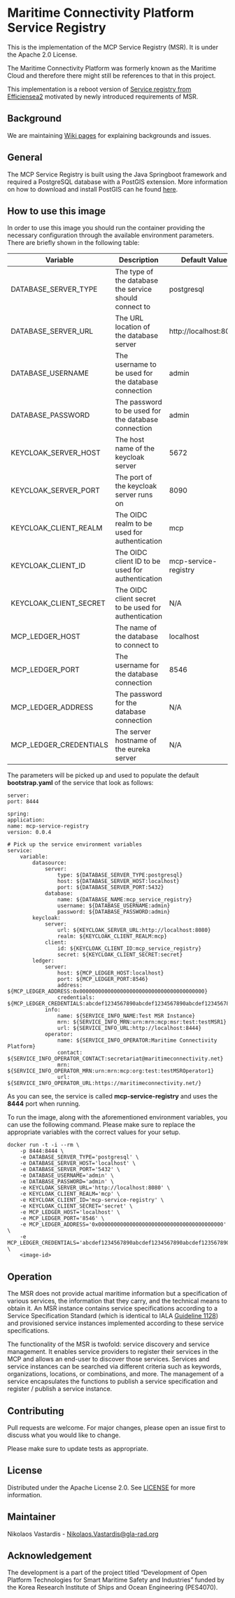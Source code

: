 # Maritime Connectivity Platform Service Registry
This is the implementation of the MCP Service Registry (MSR). It is under the
Apache 2.0 License.

The Maritime Connectivity Platform was formerly known as the Maritime Cloud and
therefore there might still be references to that in this project.

This implementation is a reboot version of
[Service registry from Efficiensea2](https://github.com/maritimeconnectivity/mc-serviceregistry)
motivated by newly introduced requirements of MSR.

## Background
We are maintaining
[Wiki pages](https://github.com/maritimeconnectivity/ServiceRegistry/wiki) for
explaining backgrounds and issues.

## General
The MCP Service Registry is built using the Java Springboot framework and
required a PostgreSQL database with a PostGIS extension. More information
on how to download and install PostGIS can he found
[here](https://postgis.net/source/).

## How to use this image
In order to use this image you should run the container providing the necessary
configuration through the available environment parameters. There are briefly
shown in the following table:

| Variable               | Description                                            | Default Value          |
|------------------------|--------------------------------------------------------|------------------------|
| DATABASE_SERVER_TYPE   | The type of the database the service should connect to | postgresql             |
| DATABASE_SERVER_URL    | The URL location of the database server                | http://localhost:8080  |
| DATABASE_USERNAME      | The username to be used for the database connection    | admin                  |
| DATABASE_PASSWORD      | The password to be used for the database connection    | admin                  |
| KEYCLOAK_SERVER_HOST   | The host name of the keycloak server                   | 5672                   |
| KEYCLOAK_SERVER_PORT   | The port of the keycloak server runs on                | 8090                   |
| KEYCLOAK_CLIENT_REALM  | The OIDC realm to be used for authentication           | mcp                    |
| KEYCLOAK_CLIENT_ID     | The OIDC client ID to be used for authentication       | mcp-service-registry   |
| KEYCLOAK_CLIENT_SECRET | The OIDC client secret to be used for authentication   | N/A                    |
| MCP_LEDGER_HOST        | The name of the database to connect to                 | localhost              |
| MCP_LEDGER_PORT        | The username for the database connection               | 8546                   |
| MCP_LEDGER_ADDRESS     | The password for the database connection               | N/A                    |
| MCP_LEDGER_CREDENTIALS | The server hostname of the eureka server               | N/A                    |

The parameters will be picked up and used to populate the default
**bootstrap.yaml** of the service that look as follows:

    server:
    port: 8444
    
    spring:
    application:
    name: mcp-service-registry
    version: 0.0.4
    
    # Pick up the service environment variables
    service:
        variable:
            datasource:
                server:
                    type: ${DATABASE_SERVER_TYPE:postgresql}
                    host: ${DATABASE_SERVER_HOST:localhost}
                    port: ${DATABASE_SERVER_PORT:5432}
                database:
                    name: ${DATABASE_NAME:mcp_service_registry}
                    username: ${DATABASE_USERNAME:admin}
                    password: ${DATABASE_PASSWORD:admin}
            keycloak:
                server:
                    url: ${KEYCLOAK_SERVER_URL:http://localhost:8080}
                    realm: ${KEYCLOAK_CLIENT_REALM:mcp}
                client:
                    id: ${KEYCLOAK_CLIENT_ID:mcp_service_registry}
                    secret: ${KEYCLOAK_CLIENT_SECRET:secret}
            ledger:
                server:
                    host: ${MCP_LEDGER_HOST:localhost}
                    port: ${MCP_LEDGER_PORT:8546}
                    address: ${MCP_LEDGER_ADDRESS:0x0000000000000000000000000000000000000000}
                    credentials: ${MCP_LEDGER_CREDENTIALS:abcdef1234567890abcdef1234567890abcdef1234567890abcdef1234567890}
                info:
                    name: ${SERVICE_INFO_NAME:Test MSR Instance}
                    mrn: ${SERVICE_INFO_MRN:urn:mrn:mcp:msr:test:testMSR1}
                    url: ${SERVICE_INFO_URL:http://localhost:8444}
                operator:
                    name: ${SERVICE_INFO_OPERATOR:Maritime Connectivity Platform}
                    contact: ${SERVICE_INFO_OPERATOR_CONTACT:secretariat@maritimeconnectivity.net}
                    mrn: ${SERVICE_INFO_OPERATOR_MRN:urn:mrn:mcp:org:test:testMSROperator1}
                    url: ${SERVICE_INFO_OPERATOR_URL:https://maritimeconnectivity.net/}

As you can see, the service is called **mcp-service-registry** and uses the
**8444** port when running.

To run the image, along with the aforementioned environment variables, you can
use the following command. Please make sure to replace the appropriate variables
with the correct values for your setup.

    docker run -t -i --rm \
        -p 8444:8444 \
        -e DATABASE_SERVER_TYPE='postgresql' \
        -e DATABASE_SERVER_HOST='localhost' \
        -e DATABASE_SERVER_PORT='5432' \
        -e DATABASE_USERNAME='admin' \
        -e DATABASE_PASSWORD='admin' \
        -e KEYCLOAK_SERVER_URL='http://localhost:8080' \
        -e KEYCLOAK_CLIENT_REALM='mcp' \
        -e KEYCLOAK_CLIENT_ID='mcp-service-registry' \
        -e KEYCLOAK_CLIENT_SECRET='secret' \
        -e MCP_LEDGER_HOST='localhost' \
        -e MCP_LEDGER_PORT='8546' \
        -e MCP_LEDGER_ADDRESS='0x0000000000000000000000000000000000000000' \
        -e MCP_LEDGER_CREDENTIALS='abcdef1234567890abcdef1234567890abcdef123567890abcdef1234567890' \
        <image-id>

## Operation
The MSR does not provide actual maritime information but a specification of
various services, the information that they carry, and the technical means to
obtain it. An MSR instance contains service specifications according to a
Service Specification Standard (which is identical to IALA
[Guideline 1128](https://www.iala-aism.org/product/g1128/)) and provisioned
service instances implemented according to these service specifications.

The functionality of the MSR is twofold: service discovery and service
management. It enables service providers to register their services in the MCP
and allows an end-user to discover those services. Services and service
instances can be searched via different criteria such as keywords,
organizations, locations, or combinations, and more. The management of a service
encapsulates the functions to publish a service specification and register /
publish a service instance.

## Contributing
Pull requests are welcome. For major changes, please open an issue first to
discuss what you would like to change.

Please make sure to update tests as appropriate.

## License
Distributed under the Apache License 2.0. See [LICENSE](./LICENSE) for more
information.

## Maintainer
Nikolaos Vastardis - Nikolaos.Vastardis@gla-rad.org

## Acknowledgement
The development is a part of the project titled “Development of Open Platform
Technologies for Smart Maritime Safety and Industries” funded by the Korea
Research Institute of Ships and Ocean Engineering (PES4070).
